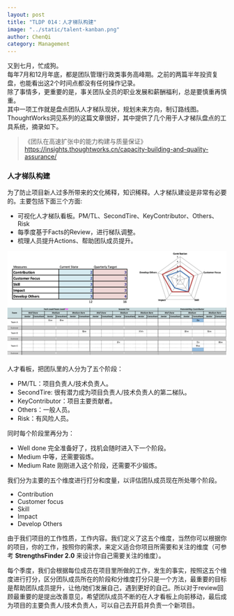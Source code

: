 ```yaml
---
layout: post
title: "TLDP 014：人才梯队构建"
image: "../static/talent-kanban.png"
author: ChenQi
category: Management
---
```


又到七月，忙成狗。  
每年7月和12月年底，都是团队管理行政类事务高峰期。之前的两篇半年投资复盘，也能看出这2个时间点都没有任何操作记录。  
除了事情多，更重要的是，事关团队全员的职业发展和薪酬福利，总是要慎重再慎重。  
其中一项工作就是盘点团队人才梯队现状，规划未来方向，制订路线图。  
ThoughtWorks洞见系列的这篇文章很好，其中提供了几个用于人才梯队盘点的工具系统，摘录如下。

> 《团队在高速扩张中的能力构建与质量保证》  
https://insights.thoughtworks.cn/capacity-building-and-quality-assurance/

### 人才梯队构建

为了防止项目新人过多所带来的文化稀释，知识稀释。人才梯队建设是非常有必要的。主要包括下面三个方面:

+ 可视化人才梯队看板。PM/TL、SecondTire、KeyContributor、Others、Risk
+ 每季度基于Facts的Review，进行梯队调整。
+ 梳理人员提升Actions、帮助团队成员提升。

![人才梯队看板](../static/talent-kanban.png)

人才看板，把团队里的人分为了五个阶段：

+ PM/TL：项目负责人/技术负责人。
+ SecondTire: 很有潜力成为项目负责人/技术负责人的第二梯队。
+ KeyContributor：项目主要贡献者。
+ Others：一般人员。
+ Risk：有风险人员。

同时每个阶段里再分为：

+ Well done 完全准备好了，找机会随时进入下一个阶段。
+ Medium 中等，还需要锻炼。
+ Medium Rate 刚刚进入这个阶段，还需要不少锻炼。

我们分为主要的五个维度进行打分和度量，以评估团队成员现在所处哪个阶段。

+ Contribution
+ Customer focus
+ Skill
+ Impact
+ Develop Others

由于我们项目的工作性质，工作内容。我们定义了这五个维度，当然你可以根据你的项目，你的工作，按照你的需求，来定义适合你项目所需要和关注的维度（可参考 **StrengthsFinder 2.0** 来设计你自己需要关注的维度）。

每个季度，我们会根据每位成员在项目里所做的工作，发生的事实，按照这五个维度进行打分，区分团队成员所在的阶段和分维度打分只是一个方法，最重要的目标是帮助团队成员提升，让他/她们发展自己，遇到更好的自己。所以对于review回顾最重要的是提出改善意见，希望团队成员不断的在人才看板上向前移动，最后成为项目的主要负责人/技术负责人，可以自己去开启并负责一个新项目。
